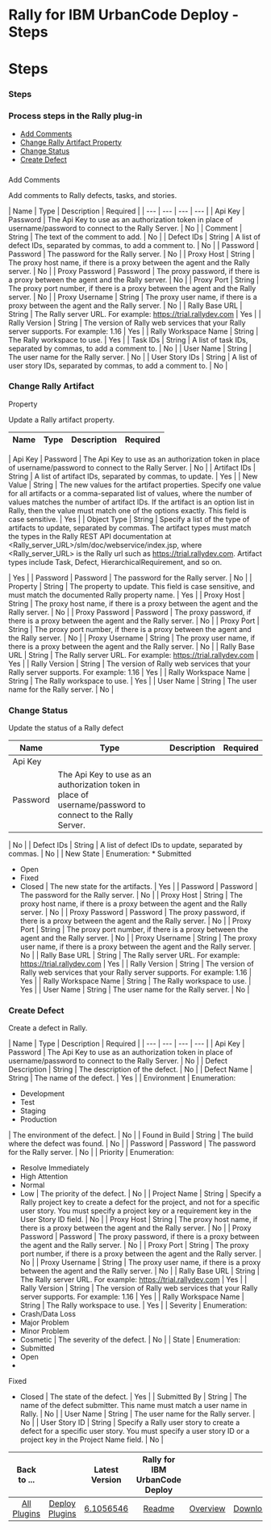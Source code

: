 
Rally for IBM UrbanCode Deploy - Steps
======================================

# Steps



### Steps




 



### Process steps in the Rally plug-in


* [Add Comments](#add_comments)
* [Change Rally Artifact 
Property](#change_rally_artifact_property)
* [Change Status](#change_status)
* [Create Defect](#create_defect)




### 
Add Comments


Add comments to Rally defects, tasks, and stories.




| Name | Type | Description | Required |
| --- | 
--- | --- | --- |
| Api Key | Password | The Api Key to use as an authorization token in place of username/password to 
connect to the Rally Server.
  | No |
| Comment | String | The text of the comment to add. | No |
| Defect IDs | String 
| A list of defect IDs, separated by commas, to add a comment to. | No |
| Password | Password | The password for the 
Rally server. | No |
| Proxy Host | String | The proxy host name, if there is a proxy between the agent and the Rally 
server. | No |
| Proxy Password | Password | The proxy password, if there is a proxy between the agent and the Rally 
server. | No |
| Proxy Port | String | The proxy port number, if there is a proxy between the agent and the Rally 
server. | No |
| Proxy Username | String | The proxy user name, if there is a proxy between the agent and the Rally 
server. | No |
| Rally Base URL | String | The Rally server URL. For example: https://trial.rallydev.com | Yes |
| Rally
 Version | String | The version of Rally web services that your Rally server supports. For example: 1.16 | Yes |
| Rally
 Workspace Name | String | The Rally workspace to use. | Yes |
| Task IDs | String | A list of task IDs, separated by 
commas, to add a comment to. | No |
| User Name | String | The user name for the Rally server. | No |
| User Story IDs |
 String | A list of user story IDs, separated by commas, to add a comment to. | No |


### Change Rally Artifact 
Property


Update a Rally artifact property.




| Name | Type | Description | Required |
| --- | --- | --- | --- |
| 
Api Key | Password | The Api Key to use as an authorization token in place of username/password to connect to the Rally 
Server.
  | No |
| Artifact IDs | String | A list of artifact IDs, separated by commas, to update. | Yes |
| New Value |
 String | The new values for the artifact properties. Specify one value for all artifacts or a comma-separated list of 
values, where the number of values matches the number of artifact IDs. If the artifact is an option list in Rally, then 
the value must match one of the options exactly. This field is case sensitive.
  | Yes |
| Object Type | String | 
Specify a list of the type of artifacts to update, separated by commas. The artifact types must match the types in the 
Rally REST API documentation at <Rally\_server\_URL>/slm/doc/webservice/index.jsp, where <Rally\_server\_URL> is the 
Rally url such as https://trial.rallydev.com. Artifact types include Task, Defect, HierarchicalRequirement, and so on.

  | Yes |
| Password | Password | The password for the Rally server. | No |
| Property | String | The property to 
update. This field is case sensitive, and must match the documented Rally property name.
  | Yes |
| Proxy Host | String
 | The proxy host name, if there is a proxy between the agent and the Rally server. | No |
| Proxy Password | Password |
 The proxy password, if there is a proxy between the agent and the Rally server. | No |
| Proxy Port | String | The 
proxy port number, if there is a proxy between the agent and the Rally server. | No |
| Proxy Username | String | The 
proxy user name, if there is a proxy between the agent and the Rally server. | No |
| Rally Base URL | String | The 
Rally server URL. For example: https://trial.rallydev.com | Yes |
| Rally Version | String | The version of Rally web 
services that your Rally server supports. For example: 1.16 | Yes |
| Rally Workspace Name | String | The Rally 
workspace to use. | Yes |
| User Name | String | The user name for the Rally server. | No |


### Change Status


Update
 the status of a Rally defect




| Name | Type | Description | Required |
| --- | --- | --- | --- |
| Api Key | 
Password | The Api Key to use as an authorization token in place of username/password to connect to the Rally Server.
  
| No |
| Defect IDs | String | A list of defect IDs to update, separated by commas. | No |
| New State | Enumeration:
* 
Submitted
* Open
* Fixed
* Closed
 | The new state for the artifacts. | Yes |
| Password | Password | The password for 
the Rally server. | No |
| Proxy Host | String | The proxy host name, if there is a proxy between the agent and the 
Rally server. | No |
| Proxy Password | Password | The proxy password, if there is a proxy between the agent and the 
Rally server. | No |
| Proxy Port | String | The proxy port number, if there is a proxy between the agent and the Rally 
server. | No |
| Proxy Username | String | The proxy user name, if there is a proxy between the agent and the Rally 
server. | No |
| Rally Base URL | String | The Rally server URL. For example: https://trial.rallydev.com | Yes |
| Rally
 Version | String | The version of Rally web services that your Rally server supports. For example: 1.16 | Yes |
| Rally
 Workspace Name | String | The Rally workspace to use. | Yes |
| User Name | String | The user name for the Rally 
server. | No |


### Create Defect


Create a defect in Rally.




| Name | Type | Description | Required |
| --- | --- 
| --- | --- |
| Api Key | Password | The Api Key to use as an authorization token in place of username/password to 
connect to the Rally Server.
  | No |
| Defect Description | String | The description of the defect. | No |
| Defect 
Name | String | The name of the defect. | Yes |
| Environment | Enumeration:
* Development
* Test
* Staging
* Production

 | The environment of the defect. | No |
| Found in Build | String | The build where the defect was found. | No |
| 
Password | Password | The password for the Rally server. | No |
| Priority | Enumeration:
* Resolve Immediately
* High 
Attention
* Normal
* Low
 | The priority of the defect. | No |
| Project Name | String | Specify a Rally project key to 
create a defect for the project, and not for a specific user story. You must specify a project key or a requirement key 
in the User Story ID field.
  | No |
| Proxy Host | String | The proxy host name, if there is a proxy between the agent 
and the Rally server. | No |
| Proxy Password | Password | The proxy password, if there is a proxy between the agent and
 the Rally server. | No |
| Proxy Port | String | The proxy port number, if there is a proxy between the agent and the 
Rally server. | No |
| Proxy Username | String | The proxy user name, if there is a proxy between the agent and the 
Rally server. | No |
| Rally Base URL | String | The Rally server URL. For example: https://trial.rallydev.com | Yes |
|
 Rally Version | String | The version of Rally web services that your Rally server supports. For example: 1.16 | Yes |
|
 Rally Workspace Name | String | The Rally workspace to use. | Yes |
| Severity | Enumeration:
* Crash/Data Loss
* Major
 Problem
* Minor Problem
* Cosmetic
 | The severity of the defect. | No |
| State | Enumeration:
* Submitted
* Open
* 
Fixed
* Closed
 | The state of the defect. | Yes |
| Submitted By | String | The name of the defect submitter. This name
 must match a user name in Rally. | No |
| User Name | String | The user name for the Rally server. | No |
| User Story 
ID | String | Specify a Rally user story to create a defect for a specific user story. You must specify a user story ID 
or a project key in the Project Name field.
  | No |





|Back to ...||Latest Version|Rally for IBM UrbanCode Deploy |||
| :---: | :---: | :---: | :---: | :---: | :---: |
|[All Plugins](../../index.md)|[Deploy Plugins](../README.md)|[6.1056546](https://raw.githubusercontent.com/UrbanCode/IBM-UCD-PLUGINS/main/files/Rally/Rally-6.1056546.zip)|[Readme](README.md)|[Overview](overview.md)|[Downloads](downloads.md)|
